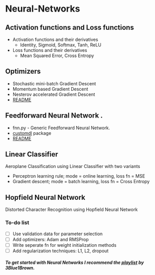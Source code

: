 # Neural-Networks

## Activation functions and Loss functions
 * Activation functions and their derivatives
     * Identity, Sigmoid, Softmax, Tanh, ReLU
 * Loss functions and their derivatives
     * Mean Squared Error, Cross Entropy   
 
## Optimizers
* Stochastic mini-batch Gradient Descent
* Momentum based Gradient Descent
* Nesterov accelerated Gradient Descent
* [README](https://github.com/Taarak9/Neural-Networks/blob/master/Optimizers/README.md)

## Feedforward Neural Network   . 
* fnn.py - Generic Feedforward Neural Network.
* [customdl](https://pypi.org/project/customdl/) package
* [README](https://github.com/Taarak9/Neural-Networks/tree/master/Feedforward%20Neural%20Network)

## Linear Classifier          
Aeroplane Classification using Linear Classifier with two variants
* Perceptron learning rule; mode = online learning, loss fn =  MSE
* Gradient descent; mode = batch learning, loss fn = Cross Entropy

## Hopfield Neural Network   
Distorted Character Recognition using Hopfield Neural Network    

### To-do list
* [ ] Use validation data for parameter selection
* [ ] Add optimizers: Adam and RMSProp
* [ ] Write seperate fn for weight initialization methods
* [ ] Add regularization techniques: L1, L2, dropout
                         
##### To get started with Neural Networks I recommend the [playlist](https://youtube.com/playlist?list=PLZHQObOWTQDNU6R1_67000Dx_ZCJB-3pi) by 3Blue1Brown.
